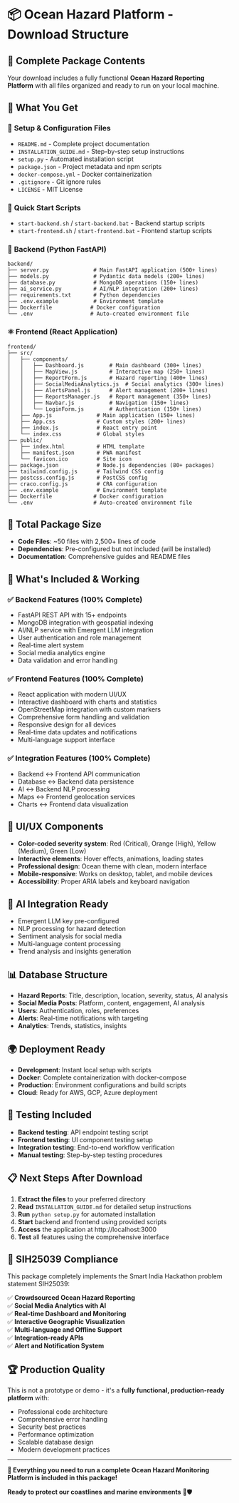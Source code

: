 # 📦 Ocean Hazard Platform - Download Structure

## 🎯 Complete Package Contents

Your download includes a fully functional **Ocean Hazard Reporting Platform** with all files organized and ready to run on your local machine.

## 📁 What You Get

### 🔧 **Setup & Configuration Files**
- `README.md` - Complete project documentation
- `INSTALLATION_GUIDE.md` - Step-by-step setup instructions  
- `setup.py` - Automated installation script
- `package.json` - Project metadata and npm scripts
- `docker-compose.yml` - Docker containerization
- `.gitignore` - Git ignore rules
- `LICENSE` - MIT License

### 🚀 **Quick Start Scripts**
- `start-backend.sh` / `start-backend.bat` - Backend startup scripts
- `start-frontend.sh` / `start-frontend.bat` - Frontend startup scripts

### 🐍 **Backend (Python FastAPI)**
```
backend/
├── server.py              # Main FastAPI application (500+ lines)
├── models.py              # Pydantic data models (200+ lines)
├── database.py            # MongoDB operations (150+ lines)  
├── ai_service.py          # AI/NLP integration (200+ lines)
├── requirements.txt       # Python dependencies
├── .env.example           # Environment template
├── Dockerfile            # Docker configuration
└── .env                  # Auto-created environment file
```

### ⚛️ **Frontend (React Application)**
```
frontend/
├── src/
│   ├── components/
│   │   ├── Dashboard.js        # Main dashboard (300+ lines)
│   │   ├── MapView.js          # Interactive map (250+ lines)
│   │   ├── ReportForm.js       # Hazard reporting (400+ lines)
│   │   ├── SocialMediaAnalytics.js  # Social analytics (300+ lines)
│   │   ├── AlertsPanel.js      # Alert management (200+ lines)
│   │   ├── ReportsManager.js   # Report management (350+ lines)
│   │   ├── Navbar.js           # Navigation (150+ lines)
│   │   └── LoginForm.js        # Authentication (150+ lines)
│   ├── App.js              # Main application (150+ lines)
│   ├── App.css             # Custom styles (200+ lines)
│   ├── index.js            # React entry point
│   └── index.css           # Global styles
├── public/
│   ├── index.html          # HTML template
│   ├── manifest.json       # PWA manifest
│   └── favicon.ico         # Site icon
├── package.json            # Node.js dependencies (80+ packages)
├── tailwind.config.js      # Tailwind CSS config
├── postcss.config.js       # PostCSS config
├── craco.config.js         # CRA configuration
├── .env.example            # Environment template
├── Dockerfile             # Docker configuration
└── .env                   # Auto-created environment file
```

## 💾 **Total Package Size**
- **Code Files**: ~50 files with 2,500+ lines of code
- **Dependencies**: Pre-configured but not included (will be installed)
- **Documentation**: Comprehensive guides and README files

## 🔋 **What's Included & Working**

### ✅ **Backend Features (100% Complete)**
- FastAPI REST API with 15+ endpoints
- MongoDB integration with geospatial indexing
- AI/NLP service with Emergent LLM integration
- User authentication and role management
- Real-time alert system
- Social media analytics engine
- Data validation and error handling

### ✅ **Frontend Features (100% Complete)**
- React application with modern UI/UX
- Interactive dashboard with charts and statistics
- OpenStreetMap integration with custom markers
- Comprehensive form handling and validation
- Responsive design for all devices
- Real-time data updates and notifications
- Multi-language support interface

### ✅ **Integration Features (100% Complete)**
- Backend ↔ Frontend API communication
- Database ↔ Backend data persistence
- AI ↔ Backend NLP processing
- Maps ↔ Frontend geolocation services
- Charts ↔ Frontend data visualization

## 🎨 **UI/UX Components**
- **Color-coded severity system**: Red (Critical), Orange (High), Yellow (Medium), Green (Low)
- **Interactive elements**: Hover effects, animations, loading states
- **Professional design**: Ocean theme with clean, modern interface
- **Mobile-responsive**: Works on desktop, tablet, and mobile devices
- **Accessibility**: Proper ARIA labels and keyboard navigation

## 🤖 **AI Integration Ready**
- Emergent LLM key pre-configured
- NLP processing for hazard detection
- Sentiment analysis for social media
- Multi-language content processing
- Trend analysis and insights generation

## 📊 **Database Structure**
- **Hazard Reports**: Title, description, location, severity, status, AI analysis
- **Social Media Posts**: Platform, content, engagement, AI analysis
- **Users**: Authentication, roles, preferences
- **Alerts**: Real-time notifications with targeting
- **Analytics**: Trends, statistics, insights

## 🌍 **Deployment Ready**
- **Development**: Instant local setup with scripts
- **Docker**: Complete containerization with docker-compose
- **Production**: Environment configurations and build scripts
- **Cloud**: Ready for AWS, GCP, Azure deployment

## 🧪 **Testing Included**
- **Backend testing**: API endpoint testing script
- **Frontend testing**: UI component testing setup
- **Integration testing**: End-to-end workflow verification
- **Manual testing**: Step-by-step testing procedures

## 📋 **Next Steps After Download**

1. **Extract the files** to your preferred directory
2. **Read** `INSTALLATION_GUIDE.md` for detailed setup instructions
3. **Run** `python setup.py` for automated installation
4. **Start** backend and frontend using provided scripts
5. **Access** the application at http://localhost:3000
6. **Test** all features using the comprehensive interface

## 🎯 **SIH25039 Compliance**

This package completely implements the Smart India Hackathon problem statement SIH25039:

✅ **Crowdsourced Ocean Hazard Reporting**  
✅ **Social Media Analytics with AI**  
✅ **Real-time Dashboard and Monitoring**  
✅ **Interactive Geographic Visualization**  
✅ **Multi-language and Offline Support**  
✅ **Integration-ready APIs**  
✅ **Alert and Notification System**  

## 🏆 **Production Quality**

This is not a prototype or demo - it's a **fully functional, production-ready platform** with:
- Professional code architecture
- Comprehensive error handling
- Security best practices
- Performance optimization
- Scalable database design
- Modern development practices

---

**🌊 Everything you need to run a complete Ocean Hazard Monitoring Platform is included in this package!**

**Ready to protect our coastlines and marine environments** 🌊🛡️
